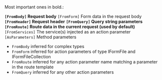 Most important ones in bold.:

**`[FromBody]` Request body**
`[FromForm]` Form data in the request body
**`[FromHeader]` Request header**
**`[FromQuery]` Query string parameters**
**`[FromRoute]` Route data in the current request (used by default)**
`[FromServices]` The service(s) injected as an action parameter
`[AsParameters]` Method parameters

- `FromBody` inferred for complex types
- `FromForm` inferred for action parameters of type IFormFile and IFormFileCollection
- `FromRoute` inferred for any action parameter name matching a parameter in the route template
- `FromQuery` inferred for any other action parameters
